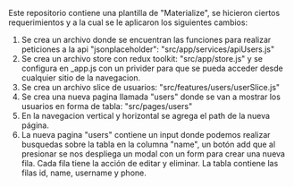Este repositorio contiene una plantilla de "Materialize", se hicieron ciertos requerimientos y a la cual se le aplicaron los siguientes cambios:

1. Se crea un archivo donde se encuentran las funciones para realizar peticiones a la api "jsonplaceholder": "src/app/services/apiUsers.js"
2. Se crea un archivo store con redux toolkit:  "src/app/store.js" y se configura en _app.js con un privider para que se pueda acceder desde cualquier sitio de la navegacion.
3. Se crea un archivo slice de usuarios: "src/features/users/userSlice.js"
4. Se crea una nueva pagina llamada "users" donde se van a mostrar los usuarios en forma de tabla: "src/pages/users"
5. En la navegacion vertical y horizontal se agrega el path de la nueva página.
6. La nueva pagina "users" contiene un input donde podemos realizar busquedas sobre la tabla en la columna "name", un botón add que al presionar se nos despliega un modal con un form para crear una nueva fila. Cada fila tiene la acción de editar y eliminar. La tabla contiene las filas id, name, username y phone.
